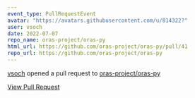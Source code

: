 ```yaml
---
event_type: PullRequestEvent
avatar: "https://avatars.githubusercontent.com/u/814322?"
user: vsoch
date: 2022-07-07
repo_name: oras-project/oras-py
html_url: https://github.com/oras-project/oras-py/pull/41
repo_url: https://github.com/oras-project/oras-py
---
```


<a href='https://github.com/vsoch' target='_blank'>vsoch</a> opened a pull request to <a href='https://github.com/oras-project/oras-py' target='_blank'>oras-project/oras-py</a>

<a href='https://github.com/oras-project/oras-py/pull/41' target='_blank'>View Pull Request</a>